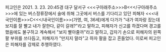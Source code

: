 피고인은 2021. 3. 23. 20:45경 대구 달서구 <<<구아래주소>>>B<<</구아래주소>>>에 있는 버스정류장에서 술에 취해 그곳에서 버스를 기다리고 있던 피해자 <<<내국인이름>>>C<<</내국인이름>>>(가명, 여, 36세)에게 다가가 "내가 여자랑 잤는데 보지를 잘 빨고 내가 잘한다, 같이 갈래?"라고 말하고, 피해자가 신고를 하겠다며 경고를 했음에도 불구하고 계속해서 "보지 빨아줄까"라고 말하고, 갑자기 손으로 피해자의 왼쪽 팔 부위를 쓰다듬고, 피해자가 "만지지 말라"고 하자 팔을 잡고 흔들었다.
이로써 피고인은 피해자를 강제로 추행하였다.